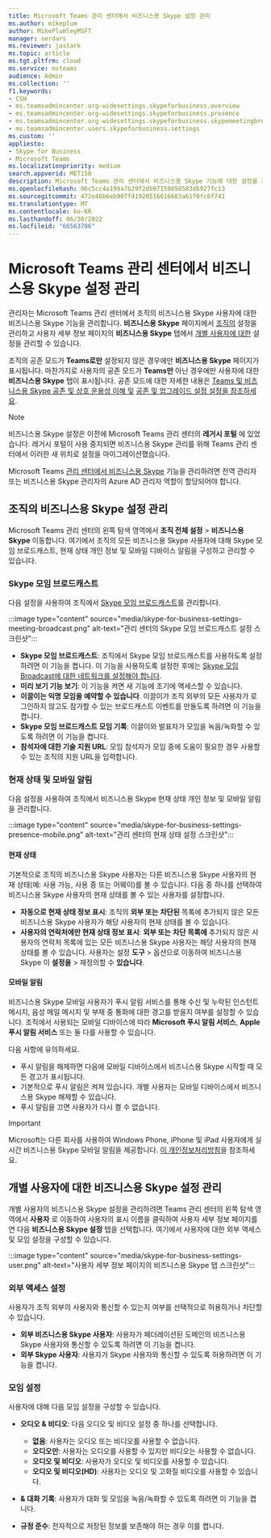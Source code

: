 ```yaml
---
title: Microsoft Teams 관리 센터에서 비즈니스용 Skype 설정 관리
ms.author: mikeplum
author: MikePlumleyMSFT
manager: serdars
ms.reviewer: jastark
ms.topic: article
ms.tgt.pltfrm: cloud
ms.service: msteams
audience: Admin
ms.collection: ''
f1.keywords:
- CSH
- ms.teamsadmincenter.org-widesettings.skypeforbusiness.overview
- ms.teamsadmincenter.org-widesettings.skypeforbusiness.presence
- ms.teamsadmincenter.org-widesettings.skypeforbusiness.skypemeetingbroadcast
- ms.teamsadmincenter.users.skypeforbusiness.settings
ms.custom: ''
appliesto:
- Skype for Business
- Microsoft Teams
ms.localizationpriority: medium
search.appverid: MET150
description: Microsoft Teams 관리 센터에서 비즈니스용 Skype 기능에 대한 설정을 관리하는 방법을 알아봅니다.
ms.openlocfilehash: 06c5cc4a199a7b29f2db97159850583d6927fc13
ms.sourcegitcommit: 472e46b6eb907f41920516616683a61f0fc6f741
ms.translationtype: MT
ms.contentlocale: ko-KR
ms.lasthandoff: 06/30/2022
ms.locfileid: "66563706"
---
```

# <a name="manage-skype-for-business-settings-in-the-microsoft-teams-admin-center"></a>Microsoft Teams 관리 센터에서 비즈니스용 Skype 설정 관리

<!-- Bookmark used by Context Sensitive Help (CSH). Do not delete. -->
<a name="sfb-settings"> </a>
<!-- Do not remove the bookmark link above. -->

관리자는 Microsoft Teams 관리 센터에서 조직의 비즈니스용 Skype 사용자에 대한 비즈니스용 Skype 기능을 관리합니다. **비즈니스용 Skype** 페이지에서 [조직의](#manage-skype-for-business-settings-for-your-organization) 설정을 관리하고 사용자 세부 정보 페이지의 **비즈니스용 Skype** 탭에서 [개별 사용자에 대한](#manage-skype-for-business-settings-for-individual-users) 설정을 관리할 수 있습니다.

조직의 공존 모드가 **Teams로만** 설정되지 않은 경우에만 **비즈니스용 Skype** 페이지가 표시됩니다. 마찬가지로 사용자의 공존 모드가 **Teams만** 아닌 경우에만 사용자에 대한 **비즈니스용 Skype** 탭이 표시됩니다. 공존 모드에 대한 자세한 내용은 [Teams 및 비즈니스용 Skype 공존 및 상호 운용성 이해 및](teams-and-skypeforbusiness-coexistence-and-interoperability.md) [공존 및 업그레이드 설정 설정을 참조하세요](setting-your-coexistence-and-upgrade-settings.md).

> [!NOTE]
> 비즈니스용 Skype 설정은 이전에 Microsoft Teams 관리 센터의 **레거시 포털** 에 있었습니다. 레거시 포털이 사용 중지되면 비즈니스용 Skype 관리를 위해 Teams 관리 센터에서 이러한 새 위치로 설정을 마이그레이션했습니다.

Microsoft Teams [관리 센터에서 비즈니스용 Skype](/azure/active-directory/roles/permissions-reference) 기능을 관리하려면 전역 관리자 또는 비즈니스용 Skype 관리자의 Azure AD 관리자 역할이 할당되어야 합니다.

## <a name="manage-skype-for-business-settings-for-your-organization"></a>조직의 비즈니스용 Skype 설정 관리

Microsoft Teams 관리 센터의 왼쪽 탐색 영역에서 **조직 전체 설정** > **비즈니스용 Skype** 이동합니다. 여기에서 조직의 모든 비즈니스용 Skype 사용자에 대해 Skype 모임 브로드캐스트, 현재 상태 개인 정보 및 모바일 디바이스 알림을 구성하고 관리할 수 있습니다.

### <a name="skype-meeting-broadcast"></a>Skype 모임 브로드캐스트

<!-- Bookmark used by Context Sensitive Help (CSH). Do not delete. -->
<a name="sfb-org-wide-broadcast"> </a>
<!-- Do not remove the bookmark link above. -->

다음 설정을 사용하여 조직에서 [Skype 모임 브로드캐스트](https://support.microsoft.com/office/what-is-a-skype-meeting-broadcast-c472c76b-21f1-4e4b-ab58-329a6c33757d)를 관리합니다.

:::image type="content" source="media/skype-for-business-settings-meeting-broadcast.png" alt-text="관리 센터의 Skype 모임 브로드캐스트 설정 스크린샷":::

- **Skype 모임 브로드캐스트**: 조직에서 Skype 모임 브로드캐스트를 사용하도록 설정하려면 이 기능을 켭니다. 이 기능을 사용하도록 설정한 후에는 [Skype 모임 Broadcast에 대한 네트워크를 설정해야 합니다](/skypeforbusiness/set-up-your-network-for-skype-meeting-broadcast/set-up-your-network-for-skype-meeting-broadcast).
- **미리 보기 기능 보기**: 이 기능을 켜면 새 기능에 조기에 액세스할 수 있습니다.
- **이끌이는 익명 모임을 예약할 수 있습니다**. 이끌이가 조직 외부의 모든 사용자가 로그인하지 않고도 참가할 수 있는 브로드캐스트 이벤트를 만들도록 하려면 이 기능을 켭니다. 
- **Skype 모임 브로드캐스트 모임 기록**: 이끌이와 발표자가 모임을 녹음/녹화할 수 있도록 하려면 이 기능을 켭니다.  
- **참석자에 대한 기술 지원 URL**: 모임 참석자가 모임 중에 도움이 필요한 경우 사용할 수 있는 조직의 지원 URL을 입력합니다.

### <a name="presence-and-mobile-notifications"></a>현재 상태 및 모바일 알림

<!-- Bookmark used by Context Sensitive Help (CSH). Do not delete. -->
<a name="sfb-org-wide-presence-mobile"> </a>
<!-- Do not remove the bookmark link above. -->


다음 설정을 사용하여 조직에서 비즈니스용 Skype 현재 상태 개인 정보 및 모바일 알림을 관리합니다.

:::image type="content" source="media/skype-for-business-settings-presence-mobile.png" alt-text="관리 센터의 현재 상태 설정 스크린샷":::

#### <a name="presence"></a>현재 상태

기본적으로 조직의 비즈니스용 Skype 사용자는 다른 비즈니스용 Skype 사용자의 현재 상태(예: 사용 가능, 사용 중 또는 어웨이)를 볼 수 있습니다. 다음 중 하나를 선택하여 비즈니스용 Skype 사용자의 현재 상태를 볼 수 있는 사용자를 설정합니다.

- **자동으로 현재 상태 정보 표시**: 조직의 **외부 또는** **차단된** 목록에 추가되지 않은 모든 비즈니스용 Skype 사용자가 해당 사용자의 현재 상태를 볼 수 있습니다.
- **사용자의 연락처에만 현재 상태 정보 표시**: **외부 또는** **차단 목록에** 추가되지 않은 사용자의 연락처 목록에 있는 모든 비즈니스용 Skype 사용자는 해당 사용자의 현재 상태를 볼 수 있습니다. 사용자는 설정 **도구** >  옵션으로 이동하여 비즈니스용 Skype 이 **설정을** >  재정의할 수 **있습니다**.

#### <a name="mobile-notifications"></a>모바일 알림

비즈니스용 Skype 모바일 사용자가 푸시 알림 서비스를 통해 수신 및 누락된 인스턴트 메시지, 음성 메일 메시지 및 부재 중 통화에 대한 경고를 받을지 여부를 설정할 수 있습니다. 조직에서 사용되는 모바일 디바이스에 따라 **Microsoft 푸시 알림 서비스**, **Apple 푸시 알림 서비스** 또는 둘 다를 사용할 수 있습니다.

다음 사항에 유의하세요.

- 푸시 알림을 해제하면 다음에 모바일 디바이스에서 비즈니스용 Skype 시작할 때 모든 경고가 표시됩니다.
- 기본적으로 푸시 알림은 켜져 있습니다. 개별 사용자는 모바일 디바이스에서 비즈니스용 Skype 해제할 수 있습니다.
- 푸시 알림을 끄면 사용자가 다시 켤 수 없습니다. 

> [!IMPORTANT]
> Microsoft는 다른 회사를 사용하여 Windows Phone, iPhone 및 iPad 사용자에게 실시간 비즈니스용 Skype 모바일 알림을 제공합니다. [이 개인정보처리방침](https://go.microsoft.com/fwlink/p/?linkid=247732)을 참조하세요.

## <a name="manage-skype-for-business-settings-for-individual-users"></a>개별 사용자에 대한 비즈니스용 Skype 설정 관리

<!-- Bookmark used by Context Sensitive Help (CSH). Do not delete. -->
<a name="sfb-user-settings"> </a>
<!-- Do not remove the bookmark link above. -->

개별 사용자의 비즈니스용 Skype 설정을 관리하려면 Teams 관리 센터의 왼쪽 탐색 영역에서 **사용자** 로 이동하여 사용자의 표시 이름을 클릭하여 사용자 세부 정보 페이지를 연 다음 **비즈니스용 Skype 설정** 탭을 선택합니다. 여기에서 사용자에 대한 외부 액세스 및 모임 설정을 구성할 수 있습니다.

:::image type="content" source="media/skype-for-business-settings-user.png" alt-text="사용자 세부 정보 페이지의 비즈니스용 Skype 탭 스크린샷":::

### <a name="external-access-settings"></a>외부 액세스 설정

사용자가 조직 외부의 사용자와 통신할 수 있는지 여부를 선택적으로 허용하거나 차단할 수 있습니다.

- **외부 비즈니스용 Skype 사용자**: 사용자가 페더레이션된 도메인의 비즈니스용 Skype 사용자와 통신할 수 있도록 하려면 이 기능을 켭니다.
- **외부 Skype 사용자**: 사용자가 Skype 사용자와 통신할 수 있도록 허용하려면 이 기능을 켭니다. 

### <a name="meeting-settings"></a>모임 설정

사용자에 대해 다음 모임 설정을 구성할 수 있습니다.

- **오디오 & 비디오**: 다음 오디오 및 비디오 설정 중 하나를 선택합니다.

    - **없음**: 사용자는 오디오 또는 비디오를 사용할 수 없습니다.
    - **오디오만**: 사용자는 오디오를 사용할 수 있지만 비디오는 사용할 수 없습니다.
    - **오디오 및 비디오**: 사용자가 오디오 및 비디오를 사용할 수 있습니다.
    - **오디오 및 비디오(HD)**: 사용자는 오디오 및 고화질 비디오를 사용할 수 있습니다.
    
- **& 대화 기록**: 사용자가 대화 및 모임을 녹음/녹화할 수 있도록 하려면 이 기능을 켭니다.
- **규정 준수**: 전자적으로 저장된 정보를 보존해야 하는 경우 이를 켭니다.